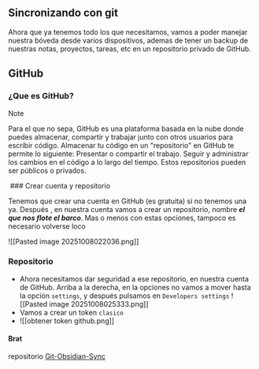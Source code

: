 

## Sincronizando con git

Ahora que ya tenemos todo los que necesitamos, vamos a poder manejar nuestra bóveda desde varios dispositivos, ademas de tener un backup de nuestras notas, proyectos, tareas, etc en un repositorio privado de GitHub.
## GitHub
### ¿Que es GitHub?
> [!note]
> Para el que no sepa, GitHub es una plataforma basada en la nube donde puedes almacenar, compartir y trabajar junto con otros usuarios para escribir código. Almacenar tu código en un "repositorio" en GitHub te permite lo siguiente: Presentar o compartir el trabajo. Seguir y administrar los cambios en el código a lo largo del tiempo. Estos repositorios pueden ser públicos o privados.

 ### Crear cuenta y repositorio

Tenemos que crear una cuenta en GitHub (es gratuita) si no tenemos una ya.
Después , en nuestra cuenta vamos a crear un repositorio, nombre **_el que nos flote el barco_**.
Mas o menos con estas opciones, tampoco es necesario volverse loco
	
![[Pasted image 20251008022036.png]]

  ### Repositorio
  - Ahora necesitamos dar seguridad a ese repositorio, en nuestra cuenta de GitHub. Arriba a la derecha, en la opciones no vamos a mover hasta la opción `settings`, y después pulsamos en `Developers settings` ![[Pasted image 20251008025333.png]]
  - Vamos a crear un token `clasico`
  - ![[obtener token github.png]]






#### Brat
repositorio [Git-Obsidian-Sync](https://github.com/oscarspalk/obsidian-git-sync)


